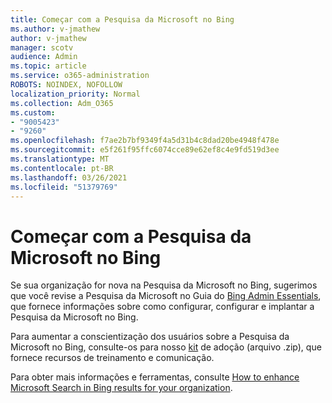 ```yaml
---
title: Começar com a Pesquisa da Microsoft no Bing
ms.author: v-jmathew
author: v-jmathew
manager: scotv
audience: Admin
ms.topic: article
ms.service: o365-administration
ROBOTS: NOINDEX, NOFOLLOW
localization_priority: Normal
ms.collection: Adm_O365
ms.custom:
- "9005423"
- "9260"
ms.openlocfilehash: f7ae2b7bf9349f4a5d31b4c8dad20be4948f478e
ms.sourcegitcommit: e5f261f95ffc6074cce89e62ef8c4e9fd519d3ee
ms.translationtype: MT
ms.contentlocale: pt-BR
ms.lasthandoff: 03/26/2021
ms.locfileid: "51379769"
---
```

# <a name="get-started-with-microsoft-search-in-bing"></a>Começar com a Pesquisa da Microsoft no Bing

Se sua organização for nova na Pesquisa da Microsoft no Bing, sugerimos que você revise a Pesquisa da Microsoft no Guia do [Bing Admin Essentials](https://go.microsoft.com/fwlink/p/?linkid=2127979), que fornece informações sobre como configurar, configurar e implantar a Pesquisa da Microsoft no Bing.

Para aumentar a conscientização dos usuários sobre a Pesquisa da Microsoft no Bing, consulte-os para nosso [kit](https://go.microsoft.com/fwlink/p/?LinkID=2114710) de adoção (arquivo .zip), que fornece recursos de treinamento e comunicação.

Para obter mais informações e ferramentas, consulte [How to enhance Microsoft Search in Bing results for your organization](https://go.microsoft.com/fwlink/?linkid=2152022).
